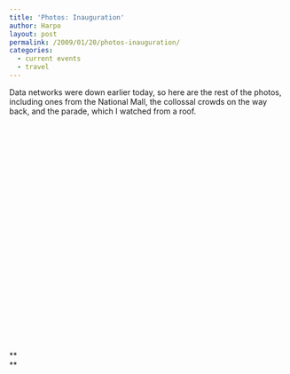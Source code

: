 ```yaml
---
title: 'Photos: Inauguration'
author: Harpo
layout: post
permalink: /2009/01/20/photos-inauguration/
categories:
  - current events
  - travel
---
```

Data networks were down earlier today, so here are the rest of the photos, including ones from the National Mall, the collossal crowds on the way back, and the parade, which I watched from a roof.

<div id='gallery-6' class='gallery galleryid-900 gallery-columns-5 gallery-size-thumbnail'>
  <dl class='gallery-item'>
    <dt class='gallery-icon '>
      <a href='http://harpojaeger.com/wp-content/uploads/2009/01/l-640-480-80f952bc-1abe-4250-b282-543088d14e96.jpeg'><img width="1" height="1" src="http://harpojaeger.com/wp-content/uploads/2009/01/l-640-480-80f952bc-1abe-4250-b282-543088d14e96.jpeg" class="attachment-thumbnail" alt="l-640-480-80f952bc-1abe-4250-b282-543088d14e96.jpeg" /></a>
    </dt>
  </dl>
  
  <dl class='gallery-item'>
    <dt class='gallery-icon '>
      <a href='http://harpojaeger.com/wp-content/uploads/2009/01/l-640-480-f56e18a4-f70f-487a-bddc-19741d9c5662.jpeg'><img width="1" height="1" src="http://harpojaeger.com/wp-content/uploads/2009/01/l-640-480-f56e18a4-f70f-487a-bddc-19741d9c5662.jpeg" class="attachment-thumbnail" alt="l-640-480-f56e18a4-f70f-487a-bddc-19741d9c5662.jpeg" /></a>
    </dt>
  </dl>
  
  <dl class='gallery-item'>
    <dt class='gallery-icon '>
      <a href='http://harpojaeger.com/wp-content/uploads/2009/01/l-640-480-7cf44762-fc94-4767-a767-01e1fd21dd8e.jpeg'><img width="1" height="1" src="http://harpojaeger.com/wp-content/uploads/2009/01/l-640-480-7cf44762-fc94-4767-a767-01e1fd21dd8e.jpeg" class="attachment-thumbnail" alt="l-640-480-7cf44762-fc94-4767-a767-01e1fd21dd8e.jpeg" /></a>
    </dt>
  </dl>
  
  <dl class='gallery-item'>
    <dt class='gallery-icon '>
      <a href='http://harpojaeger.com/wp-content/uploads/2009/01/l-640-480-ae64cff6-94fc-4da2-946b-a96c2c44aff6.jpeg'><img width="1" height="1" src="http://harpojaeger.com/wp-content/uploads/2009/01/l-640-480-ae64cff6-94fc-4da2-946b-a96c2c44aff6.jpeg" class="attachment-thumbnail" alt="l-640-480-ae64cff6-94fc-4da2-946b-a96c2c44aff6.jpeg" /></a>
    </dt>
  </dl>
  
  <dl class='gallery-item'>
    <dt class='gallery-icon '>
      <a href='http://harpojaeger.com/wp-content/uploads/2009/01/l-640-480-e92dfb91-26fa-4655-9efa-56026e89d2b0.jpeg'><img width="1" height="1" src="http://harpojaeger.com/wp-content/uploads/2009/01/l-640-480-e92dfb91-26fa-4655-9efa-56026e89d2b0.jpeg" class="attachment-thumbnail" alt="l-640-480-e92dfb91-26fa-4655-9efa-56026e89d2b0.jpeg" /></a>
    </dt>
  </dl>
  
  <br style="clear: both" /><dl class='gallery-item'>
    <dt class='gallery-icon '>
      <a href='http://harpojaeger.com/wp-content/uploads/2009/01/l-640-480-7c74ef16-4b9e-44be-babe-2955fa45f342.jpeg'><img width="1" height="1" src="http://harpojaeger.com/wp-content/uploads/2009/01/l-640-480-7c74ef16-4b9e-44be-babe-2955fa45f342.jpeg" class="attachment-thumbnail" alt="l-640-480-7c74ef16-4b9e-44be-babe-2955fa45f342.jpeg" /></a>
    </dt>
  </dl>
  
  <dl class='gallery-item'>
    <dt class='gallery-icon '>
      <a href='http://harpojaeger.com/wp-content/uploads/2009/01/l-640-480-79fc292f-ba33-4887-8b70-02a9d515c11d.jpeg'><img width="1" height="1" src="http://harpojaeger.com/wp-content/uploads/2009/01/l-640-480-79fc292f-ba33-4887-8b70-02a9d515c11d.jpeg" class="attachment-thumbnail" alt="l-640-480-79fc292f-ba33-4887-8b70-02a9d515c11d.jpeg" /></a>
    </dt>
  </dl>
  
  <dl class='gallery-item'>
    <dt class='gallery-icon '>
      <a href='http://harpojaeger.com/wp-content/uploads/2009/01/l-640-480-8f0878e4-1259-410f-97ea-c8ae51e04224.jpeg'><img width="1" height="1" src="http://harpojaeger.com/wp-content/uploads/2009/01/l-640-480-8f0878e4-1259-410f-97ea-c8ae51e04224.jpeg" class="attachment-thumbnail" alt="l-640-480-8f0878e4-1259-410f-97ea-c8ae51e04224.jpeg" /></a>
    </dt>
  </dl>
  
  <dl class='gallery-item'>
    <dt class='gallery-icon '>
      <a href='http://harpojaeger.com/wp-content/uploads/2009/01/l-640-480-9e69be07-1792-43d4-83b9-d75d4651f4de.jpeg'><img width="1" height="1" src="http://harpojaeger.com/wp-content/uploads/2009/01/l-640-480-9e69be07-1792-43d4-83b9-d75d4651f4de.jpeg" class="attachment-thumbnail" alt="l-640-480-9e69be07-1792-43d4-83b9-d75d4651f4de.jpeg" /></a>
    </dt>
  </dl>
  
  <dl class='gallery-item'>
    <dt class='gallery-icon '>
      <a href='http://harpojaeger.com/wp-content/uploads/2009/01/l-640-480-a26e0c02-21e7-4188-b7a3-88db0e877e33.jpeg'><img width="1" height="1" src="http://harpojaeger.com/wp-content/uploads/2009/01/l-640-480-a26e0c02-21e7-4188-b7a3-88db0e877e33.jpeg" class="attachment-thumbnail" alt="l-640-480-a26e0c02-21e7-4188-b7a3-88db0e877e33.jpeg" /></a>
    </dt>
  </dl>
  
  <br style="clear: both" /><dl class='gallery-item'>
    <dt class='gallery-icon '>
      <a href='http://harpojaeger.com/wp-content/uploads/2009/01/l-640-480-ef8a3cc6-2d91-4f68-964a-bfafeec9c6e1.jpeg'><img width="1" height="1" src="http://harpojaeger.com/wp-content/uploads/2009/01/l-640-480-ef8a3cc6-2d91-4f68-964a-bfafeec9c6e1.jpeg" class="attachment-thumbnail" alt="l-640-480-ef8a3cc6-2d91-4f68-964a-bfafeec9c6e1.jpeg" /></a>
    </dt>
  </dl>
  
  <dl class='gallery-item'>
    <dt class='gallery-icon '>
      <a href='http://harpojaeger.com/wp-content/uploads/2009/01/l-640-480-d38e4053-072d-4449-8c12-33685b9326be.jpeg'><img width="1" height="1" src="http://harpojaeger.com/wp-content/uploads/2009/01/l-640-480-d38e4053-072d-4449-8c12-33685b9326be.jpeg" class="attachment-thumbnail" alt="l-640-480-d38e4053-072d-4449-8c12-33685b9326be.jpeg" /></a>
    </dt>
  </dl>
  
  <dl class='gallery-item'>
    <dt class='gallery-icon '>
      <a href='http://harpojaeger.com/wp-content/uploads/2009/01/l-640-480-f535c405-8757-4965-94bb-b560a31bfdd0.jpeg'><img width="1" height="1" src="http://harpojaeger.com/wp-content/uploads/2009/01/l-640-480-f535c405-8757-4965-94bb-b560a31bfdd0.jpeg" class="attachment-thumbnail" alt="l-640-480-f535c405-8757-4965-94bb-b560a31bfdd0.jpeg" /></a>
    </dt>
  </dl>
  
  <dl class='gallery-item'>
    <dt class='gallery-icon '>
      <a href='http://harpojaeger.com/wp-content/uploads/2009/01/p-640-480-9850e545-5a2d-4de3-a1ef-bc4ac8bbc055.jpeg'><img width="1" height="1" src="http://harpojaeger.com/wp-content/uploads/2009/01/p-640-480-9850e545-5a2d-4de3-a1ef-bc4ac8bbc055.jpeg" class="attachment-thumbnail" alt="p-640-480-9850e545-5a2d-4de3-a1ef-bc4ac8bbc055.jpeg" /></a>
    </dt>
  </dl>
  
  <dl class='gallery-item'>
    <dt class='gallery-icon '>
      <a href='http://harpojaeger.com/wp-content/uploads/2009/01/p-640-480-c7768404-6a56-4605-ba9e-a8f37f852eeb.jpeg'><img width="1" height="1" src="http://harpojaeger.com/wp-content/uploads/2009/01/p-640-480-c7768404-6a56-4605-ba9e-a8f37f852eeb.jpeg" class="attachment-thumbnail" alt="p-640-480-c7768404-6a56-4605-ba9e-a8f37f852eeb.jpeg" /></a>
    </dt>
  </dl>
  
  <br style="clear: both" /><dl class='gallery-item'>
    <dt class='gallery-icon '>
      <a href='http://harpojaeger.com/wp-content/uploads/2009/01/p-640-480-13425e6e-8e22-4ed7-88bc-67a0aaba94cf.jpeg'><img width="1" height="1" src="http://harpojaeger.com/wp-content/uploads/2009/01/p-640-480-13425e6e-8e22-4ed7-88bc-67a0aaba94cf.jpeg" class="attachment-thumbnail" alt="p-640-480-13425e6e-8e22-4ed7-88bc-67a0aaba94cf.jpeg" /></a>
    </dt>
  </dl>
  
  <dl class='gallery-item'>
    <dt class='gallery-icon '>
      <a href='http://harpojaeger.com/wp-content/uploads/2009/01/l-640-480-b5acdcb9-54db-4424-9dc3-ef4541e40020.jpeg'><img width="1" height="1" src="http://harpojaeger.com/wp-content/uploads/2009/01/l-640-480-b5acdcb9-54db-4424-9dc3-ef4541e40020.jpeg" class="attachment-thumbnail" alt="l-640-480-b5acdcb9-54db-4424-9dc3-ef4541e40020.jpeg" /></a>
    </dt>
  </dl>
  
  <dl class='gallery-item'>
    <dt class='gallery-icon '>
      <a href='http://harpojaeger.com/wp-content/uploads/2009/01/l-640-480-607c3a11-e82b-404e-b540-3d31de6a79f4.jpeg'><img width="1" height="1" src="http://harpojaeger.com/wp-content/uploads/2009/01/l-640-480-607c3a11-e82b-404e-b540-3d31de6a79f4.jpeg" class="attachment-thumbnail" alt="l-640-480-607c3a11-e82b-404e-b540-3d31de6a79f4.jpeg" /></a>
    </dt>
  </dl>
  
  <dl class='gallery-item'>
    <dt class='gallery-icon '>
      <a href='http://harpojaeger.com/wp-content/uploads/2009/01/l-640-480-1ec58cd0-f22c-4ca9-a178-f7180c7afdf5.jpeg'><img width="1" height="1" src="http://harpojaeger.com/wp-content/uploads/2009/01/l-640-480-1ec58cd0-f22c-4ca9-a178-f7180c7afdf5.jpeg" class="attachment-thumbnail" alt="l-640-480-1ec58cd0-f22c-4ca9-a178-f7180c7afdf5.jpeg" /></a>
    </dt>
  </dl>
  
  <br style='clear: both' />
</div>

**  
**